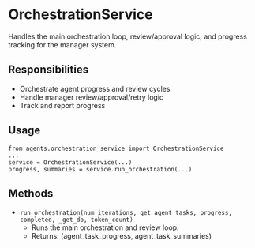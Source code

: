 # OrchestrationService

Handles the main orchestration loop, review/approval logic, and progress tracking for the manager system.

## Responsibilities
- Orchestrate agent progress and review cycles
- Handle manager review/approval/retry logic
- Track and report progress

## Usage
```
from agents.orchestration_service import OrchestrationService
...
service = OrchestrationService(...)
progress, summaries = service.run_orchestration(...)
```

## Methods
- `run_orchestration(num_iterations, get_agent_tasks, progress, completed, _get_db, token_count)`
    - Runs the main orchestration and review loop.
    - Returns: (agent_task_progress, agent_task_summaries)
